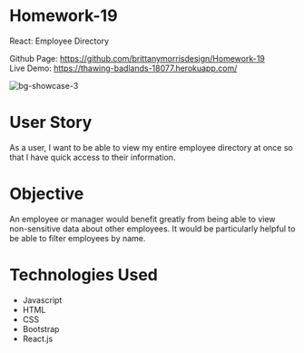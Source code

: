 # Homework-19
React: Employee Directory

Github Page: https://github.com/brittanymorrisdesign/Homework-19 </br>
Live Demo: https://thawing-badlands-18077.herokuapp.com/ </br>

![bg-showcase-3](https://user-images.githubusercontent.com/44029053/78942452-c3a89380-7a87-11ea-9a4d-1d4dc2b8a9f6.png)

# User Story
As a user, I want to be able to view my entire employee directory at once so that I have quick access to their information.

# Objective
An employee or manager would benefit greatly from being able to view non-sensitive data about other employees. It would be particularly helpful to be able to filter employees by name.

# Technologies Used
* Javascript
* HTML
* CSS
* Bootstrap
* React.js
